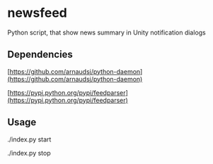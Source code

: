 newsfeed
========

Python script, that show news summary in Unity notification dialogs

Dependencies
------
[https://github.com/arnaudsj/python-daemon](https://github.com/arnaudsj/python-daemon)

[https://pypi.python.org/pypi/feedparser](https://pypi.python.org/pypi/feedparser)

Usage
------
./index.py start

./index.py stop
  
